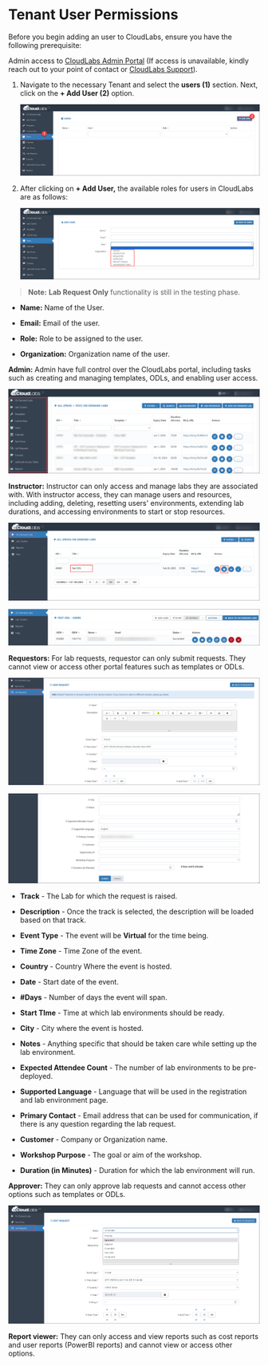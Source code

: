 # Tenant User Permissions  

Before you begin adding an user to CloudLabs, ensure you have the following prerequisite:

Admin access to [CloudLabs Admin Portal](https://admin.cloudlabs.ai/) (If access is unavailable, kindly reach out to your point of contact or [CloudLabs Support](https://docs.cloudlabs.ai/RequestSupport)).

1. Navigate to the necessary Tenant and select the **users (1)** section. Next, click on the **+ Add User (2)** option.

   ![](./Images/adduser.png)

2. After clicking on **+ Add User,** the available roles for users in CloudLabs are as follows:

   ![](./Images/allroles.png)

>**Note:** **Lab Request Only** functionality is still in the testing phase.

   - **Name:** Name of the User. 
  
   - **Email:** Email of the user. 

   - **Role:** Role to be assigned to the user. 

   - **Organization:** Organization name of the user. 

**Admin:** Admin have full control over the CloudLabs portal, including tasks such as creating and managing templates, ODLs, and enabling user access.

![](./Images/Admin.png)
 
**Instructor:** Instructor can only access and manage labs they are associated with. With instructor access, they can manage users and resources, including adding, deleting, resetting users' environments, extending lab durations, and accessing environments to start or stop resources.

![](./Images/Instructor.png)

![](./Images/Instructor_1.png)
 
**Requestors:** For lab requests, requestor can only submit requests. They cannot view or access other portal features such as templates or ODLs.

![](./Images/Requestor.png)

![](./Images/Requestor_1.png)

 - **Track** - The Lab for which the request is raised. 

 - **Description** - Once the track is selected, the description will be loaded based on that track.

 - **Event Type** - The event will be **Virtual** for the time being.

 - **Time Zone**  - Time Zone of the event. 

 - **Country** - Country Where the event is hosted. 

 - **Date** - Start date of the event.

 - **#Days** - Number of days the event will span. 
 
 - **Start TIme** - Time at which lab environments should be ready. 

 - **City** - City where the event is hosted.

 - **Notes** - Anything specific that should be taken care while setting up the lab environment. 

 - **Expected Attendee Count**  - The number of lab environments to be pre-deployed. 

 - **Supported Language** - Language that will be used in the registration and lab environment page.

 - **Primary Contact** - Email address that can be used for communication, if there is any question regarding the lab request. 

 - **Customer** - Company or Organization name. 

 - **Workshop Purpose** - The goal or aim of the workshop.
 
 - **Duration (in Minutes)** - Duration for which the lab environment will run. 

**Approver:** They can only approve lab requests and cannot access other options such as templates or ODLs.

![](./Images/approver.png)
 
**Report viewer:** They can only access and view reports such as cost reports and user reports (PowerBI reports) and cannot view or access other options.
